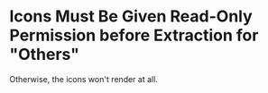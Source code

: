 <h1>Icons Must Be Given Read-Only Permission before Extraction for "Others"</h1>

<p>Otherwise, the icons won't render at all.</p>
